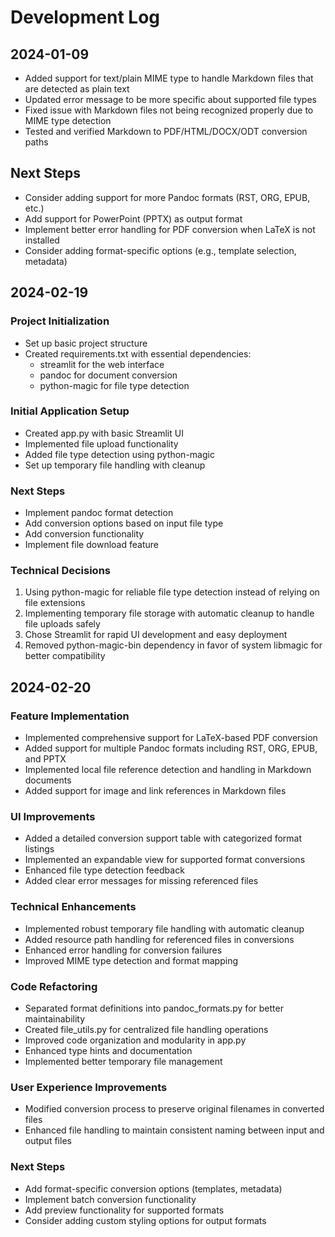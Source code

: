 # Development Log

## 2024-01-09
- Added support for text/plain MIME type to handle Markdown files that are detected as plain text
- Updated error message to be more specific about supported file types
- Fixed issue with Markdown files not being recognized properly due to MIME type detection
- Tested and verified Markdown to PDF/HTML/DOCX/ODT conversion paths

## Next Steps
- Consider adding support for more Pandoc formats (RST, ORG, EPUB, etc.)
- Add support for PowerPoint (PPTX) as output format
- Implement better error handling for PDF conversion when LaTeX is not installed
- Consider adding format-specific options (e.g., template selection, metadata)

## 2024-02-19

### Project Initialization
- Set up basic project structure
- Created requirements.txt with essential dependencies:
  - streamlit for the web interface
  - pandoc for document conversion
  - python-magic for file type detection

### Initial Application Setup
- Created app.py with basic Streamlit UI
- Implemented file upload functionality
- Added file type detection using python-magic
- Set up temporary file handling with cleanup

### Next Steps
- Implement pandoc format detection
- Add conversion options based on input file type
- Add conversion functionality
- Implement file download feature

### Technical Decisions
1. Using python-magic for reliable file type detection instead of relying on file extensions
2. Implementing temporary file storage with automatic cleanup to handle file uploads safely
3. Chose Streamlit for rapid UI development and easy deployment
4. Removed python-magic-bin dependency in favor of system libmagic for better compatibility

## 2024-02-20

### Feature Implementation
- Implemented comprehensive support for LaTeX-based PDF conversion
- Added support for multiple Pandoc formats including RST, ORG, EPUB, and PPTX
- Implemented local file reference detection and handling in Markdown documents
- Added support for image and link references in Markdown files

### UI Improvements
- Added a detailed conversion support table with categorized format listings
- Implemented an expandable view for supported format conversions
- Enhanced file type detection feedback
- Added clear error messages for missing referenced files

### Technical Enhancements
- Implemented robust temporary file handling with automatic cleanup
- Added resource path handling for referenced files in conversions
- Enhanced error handling for conversion failures
- Improved MIME type detection and format mapping

### Code Refactoring
- Separated format definitions into pandoc_formats.py for better maintainability
- Created file_utils.py for centralized file handling operations
- Improved code organization and modularity in app.py
- Enhanced type hints and documentation
- Implemented better temporary file management

### User Experience Improvements
- Modified conversion process to preserve original filenames in converted files
- Enhanced file handling to maintain consistent naming between input and output files

### Next Steps
- Add format-specific conversion options (templates, metadata)
- Implement batch conversion functionality
- Add preview functionality for supported formats
- Consider adding custom styling options for output formats